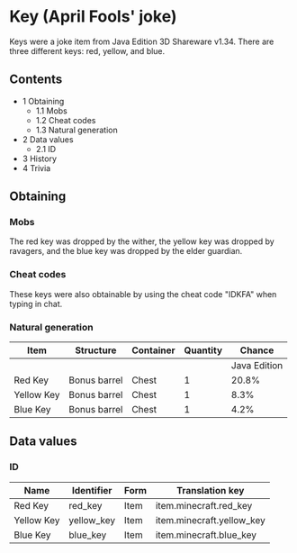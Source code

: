 # Key (April Fools' joke)
Keys were a joke item from Java Edition 3D Shareware v1.34.
There are three different keys: red, yellow, and blue.

## Contents
- 1 Obtaining
	- 1.1 Mobs
	- 1.2 Cheat codes
	- 1.3 Natural generation
- 2 Data values
	- 2.1 ID
- 3 History
- 4 Trivia

## Obtaining
### Mobs
The red key was dropped by the wither, the yellow key was dropped by ravagers, and the blue key was dropped by the elder guardian.

### Cheat codes
These keys were also obtainable by using the cheat code "IDKFA" when typing in chat.

### Natural generation
| Item       | Structure    | Container | Quantity | Chance       |
|------------|--------------|-----------|----------|--------------|
|            |              |           |          | Java Edition |
| Red Key    | Bonus barrel | Chest     | 1        | 20.8%        |
| Yellow Key | Bonus barrel | Chest     | 1        | 8.3%         |
| Blue Key   | Bonus barrel | Chest     | 1        | 4.2%         |

## Data values
### ID
| Name       | Identifier | Form | Translation key           |
|------------|------------|------|---------------------------|
| Red Key    | red_key    | Item | item.minecraft.red_key    |
| Yellow Key | yellow_key | Item | item.minecraft.yellow_key |
| Blue Key   | blue_key   | Item | item.minecraft.blue_key   |


